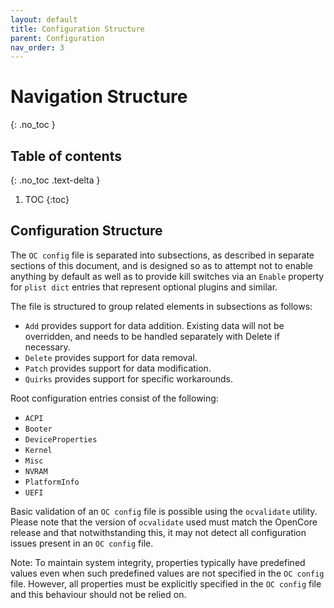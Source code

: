 ```yaml
---
layout: default
title: Configuration Structure
parent: Configuration
nav_order: 3
---
```


# Navigation Structure
{: .no_toc }

## Table of contents
{: .no_toc .text-delta }

1. TOC
{:toc}


## Configuration Structure

The `OC config` file is separated into subsections, as described in separate sections of this document, and is designed so as to attempt not to enable anything by default as well as to provide kill switches via an `Enable` property for `plist dict` entries that represent optional plugins and similar.

The file is structured to group related elements in subsections as follows:
- `Add` provides support for data addition. Existing data will not be overridden, and needs to be handled separately with Delete if necessary.
- `Delete` provides support for data removal.
- `Patch` provides support for data modification.
- `Quirks` provides support for specific workarounds.

Root configuration entries consist of the following:

- `ACPI`
- `Booter`
- `DeviceProperties`
- `Kernel`
- `Misc`
- `NVRAM`
- `PlatformInfo`
- `UEFI`

Basic validation of an `OC config` file is possible using the `ocvalidate` utility. Please note that the version of `ocvalidate` used must match the OpenCore release and that notwithstanding this, it may not detect all configuration issues present in an `OC config` file.

Note: To maintain system integrity, properties typically have predefined values even when such predefined values are not specified in the `OC config` file. However, all properties must be explicitly specified in the `OC config` file and this behaviour should not be relied on.